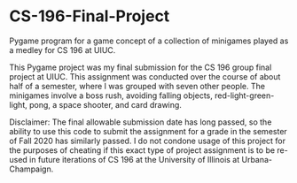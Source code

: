 # CS-196-Final-Project
Pygame program for a game concept of a collection of minigames played as a medley for CS 196 at UIUC.

This Pygame project was my final submission for the CS 196 group final project at UIUC. This assignment was conducted over the course of about half of a semester, where I was grouped with seven other people. The minigames involve a boss rush, avoiding falling objects, red-light-green-light, pong, a space shooter, and card drawing.

Disclaimer: The final allowable submission date has long passed, so the ability to use this code to submit the assignment for a grade in the semester of Fall 2020 has similarly passed. I do not condone usage of this project for the purposes of cheating if this exact type of project assignment is to be re-used in future iterations of CS 196 at the University of Illinois at Urbana-Champaign.
